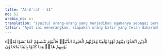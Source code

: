 ```yaml
---
title: "Al-A'raf - 51"
no: 51
arabic_no: ٥١
translation: "(yaitu) orang-orang yang menjadikan agamanya sebagai permainan dan senda gurau, dan mereka telah tertipu oleh kehidupan dunia. Maka pada hari ini (Kiamat), Kami melupakan mereka sebagaimana mereka dahulu melupakan pertemuan hari ini, dan karena mereka mengingkari ayat-ayat Kami."
tafsir: "Ayat ini menerangkan, siapakah orang kafir yang telah diharamkan Allah minum dan makan makanan yang diberikan kepada penghuni surga. Mereka itulah orang-orang yang semasa hidup di dunia, mengaku beragama tapi hanya sekadar berolok-olok dan bermain-main saja. Mereka tidak beragama dengan maksud untuk mensucikan jiwanya dan untuk mendapatkan pahala di sisi Allah di akhirat nanti. Mereka beragama hanya sekadar nama saja, tetapi amal perbuatan mereka bertentangan dengan ajaran agama. Malahan kadang-kadang mereka menjadi penghalang berlakunya ajaran agama dalam masyarakat. \n\nMereka sudah tenggelam dalam buaian kenikmatan hidup di dunia. Mereka hanya mengikuti hawa nafsu, bersenang-senang dan bergembira dengan tidak memperdulikan halal haram, yang hak dan yang batil. Mereka tidak seperti orang-orang beriman, menjadikan dunia ibarat kebun untuk dapat ditanami dengan kebaikan-kebaikan yang hasilnya dapat dipetik nanti di akhirat. Karena sudah terbenam dalam gelombang keduniawian, dibuai dan diayun oleh kesenangan sementara, sedang kesenangan yang selama-lamanya mereka lupakan. Pantas kalau pada hari Kiamat Allah melupakan mereka, tidak menolong mereka, karena semasa hidup di dunia mereka lupa kepada Allah, seolah-olah mereka tidak akan pulang ke kampung yang abadi. Maka pada hari Kiamat Allah membiarkan mereka dalam api neraka yang menyala-nyala, karena mereka tidak mau berbuat amal saleh semasa hidup di dunia, tidak percaya akan hari akhirat dan mereka selalu membantah dan mendustakan ayat-ayat Allah yang disampaikan oleh Rasul-rasul-Nya bahkan mereka menentang Rasul-rasul Allah itu."
---
```

الَّذِيْنَ اتَّخَذُوْا دِيْنَهُمْ لَهْوًا وَّلَعِبًا وَّغَرَّتْهُمُ الْحَيٰوةُ الدُّنْيَاۚ فَالْيَوْمَ نَنْسٰىهُمْ كَمَا نَسُوْا لِقَاۤءَ يَوْمِهِمْ هٰذَاۙ وَمَا كَانُوْا بِاٰيٰتِنَا يَجْحَدُوْنَ 